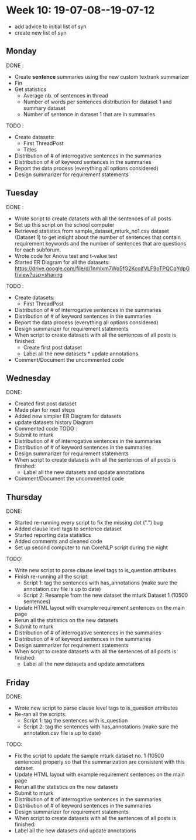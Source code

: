 # Week 10: 19-07-08--19-07-12

- add advice to initial list of syn 
- create new list of syn

## Monday

DONE :

- Create **sentence** summaries using the new custom textrank summarizer
- Fin
- Get statistics
  - Average nb. of sentences in thread
  - Number of words per sentences distribution for dataset 1 and summary dataset
  - Number of sentence in dataset 1 that are in summaries

TODO :

- Create datasets: 
  - First ThreadPost
  - Titles
- Distribution of # of interrogative sentences in the summaries
- Distribution of # of keyword sentences in the summaries
- Report the data process (everything all options considered)
- Design summarizer for requirement statements

## Tuesday

DONE :

- Wrote script to create datasets with all the sentences of all posts
- Set up this script on the school computer
- Retrieved statistics from sample_dataset_mturk_no1.csv dataset (Dataset 1) to get insight about the number of sentences that contain requirement keywords and the number of sentences that are questions for each subforum.
- Wrote code for Anova test and t-value test
- Started ER Diagram for all the datasets: https://drive.google.com/file/d/1nmIxm7Wq5fG2KcqjfVLF9oTPQCqYdpGf/view?usp=sharing

TODO :

- Create datasets: 
  - First ThreadPost
- Distribution of # of interrogative sentences in the summaries
- Distribution of # of keyword sentences in the summaries
- Report the data process (everything all options considered)
- Design summarizer for requirement statements
- When script to create datasets with all the sentences of all posts is finished:
  - Create first post dataset
  - Label all the new datasets * update annotations
- Comment/Document the uncommented code

## Wednesday

DONE:

- Created first post dataset
- Made plan for next steps
- Added new simpler ER Diagram for datasets
- update datasets history Diagram
- Commented code
TODO :
- Submit to mturk
- Distribution of # of interrogative sentences in the summaries
- Distribution of # of keyword sentences in the summaries
- Design summarizer for requirement statements
- When script to create datasets with all the sentences of all posts is finished:
  - Label all the new datasets and  update annotations
- Comment/Document the uncommented code

## Thursday

DONE: 

- Started re-running every script to fix the missing dot (".") bug
- Added clause level tags to sentence dataset
- Started reporting data statistics
- Added comments and cleaned code 
- Set up second computer to run CoreNLP script during the night

TODO:

- Write new script to parse clause level tags to is_question attributes
- Finish re-running all the script:
  - Script 1: tag the sentences with has_annotations (make sure the annotation.csv file is up to date)
  - Script 2: Resample from the new dataset the mturk Dataset 1 (10500 sentences)
- Update HTML layout with example requirement sentences on the main page
- Rerun all the statistics on the new datasets
- Submit to mturk
- Distribution of # of interrogative sentences in the summaries
- Distribution of # of keyword sentences in the summaries
- Design summarizer for requirement statements
- When script to create datasets with all the sentences of all posts is finished:
  - Label all the new datasets and  update annotations

## Friday

DONE:

- Wrote new script to parse clause level tags to is_question attributes
- Re-ran all the scripts:
  - Script 1: tag the sentences with is_question
  - Script 2: tag the sentences with has_annotations (make sure the annotation.csv file is up to date)

TODO:

- Fix the script to update the sample mturk dataset no. 1 (10500 sentences) properly so that the summarization are consistent with this dataset.
- Update HTML layout with example requirement sentences on the main page
- Rerun all the statistics on the new datasets
- Submit to mturk
- Distribution of # of interrogative sentences in the summaries
- Distribution of # of keyword sentences in the summaries
- Design summarizer for requirement statements
- When script to create datasets with all the sentences of all posts is finished:
 - Label all the new datasets and  update annotations
